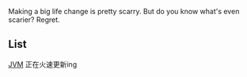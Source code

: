 Making a big life change is pretty scarry. But do you know what's even scarier? Regret.

## List

[JVM](./jvm.md) 正在火速更新ing